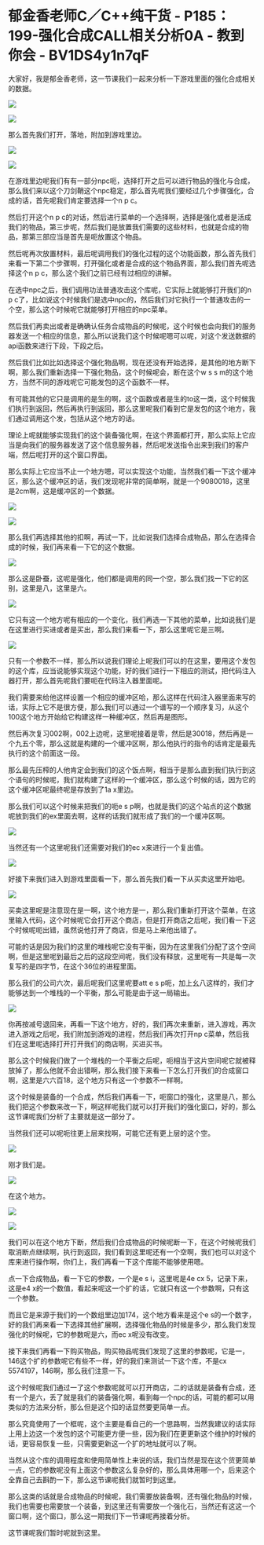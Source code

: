 # 郁金香老师C／C++纯干货 - P185：199-强化合成CALL相关分析0A - 教到你会 - BV1DS4y1n7qF

大家好，我是郁金香老师，这一节课我们一起来分析一下游戏里面的强化合成相关的数据。

![](img/6b4a9098399f22e2bf52785f961afa44_1.png)

![](img/6b4a9098399f22e2bf52785f961afa44_2.png)

那么首先我们打开，落地，附加到游戏里边。

![](img/6b4a9098399f22e2bf52785f961afa44_4.png)

![](img/6b4a9098399f22e2bf52785f961afa44_5.png)

在游戏里边呢我们有有一部分npc呃，选择打开之后可以进行物品的强化与合成，那么我们来以这个刀剑鞘这个npc稳定，那么首先呢我们要经过几个步骤强化，合成的话，首先呢我们肯定要选择一个n p c。

然后打开这个n p c的对话，然后进行菜单的一个选择啊，选择是强化或者是活成我们的物品，第三步呢，然后我们是放置我们需要的这些材料，也就是合成的物品，那第三部应当是首先是呃放置这个物品。

然后呢再次放置材料，最后呢调用我们的强化过程的这个功能函数，那么首先我们来看一下第二个步骤啊，打开强化或者是合成的这个物品界面，那么我们首先呢选择这个n p c，那么这个我们之前已经有过相应的讲解。

在选中npc之后，我们调用功法普通攻击这个库呢，它实际上就能够打开我们的n p c了，比如说这个时候我们是选中npc的，然后我们对它执行一个普通攻击的一个空，那么这个时候呢它就能够打开相应的npc菜单。

然后我们再卖出或者是确确认任务合成物品的时候呢，这个时候也会向我们的服务器发送一个相应的信息，那么所以说我们这个时候呢嗯可以呢，对这个发送数据的api函数来进行下段，下段之后。

然后我们比如比如选择这个强化物品啊，现在还没有开始选择，是其他的地方断下啊，那么我们重新选择一下强化物品，这个时候呢会，断在这个w s s m的这个地方，当然不同的游戏呢它可能发包的这个函数不一样。

有可能其他的它只是调用的是生的啊，这个函数或者是生的to这一类，这个时候我们执行到返回，然后再执行到返回，那么这里呢我们看到它是发包的这个地方，我们通过调用这个发，包括从这个地方的话。

理论上呢就能够实现我们的这个装备强化啊，在这个界面都打开，那么实际上它应当是向我们的服务器发送了这个信息服务器，然后呢发送指令出来到我们的客户端，然后呢打开的这个窗口界面。

那么实际上它应当不止一个地方嗯，可以实现这个功能，当然我们看一下这个缓冲区，那么这个缓冲区的话，我们发现呢非常的简单啊，就是一个9080018，这里是2cm啊，这是缓冲区的一个数据。



![](img/6b4a9098399f22e2bf52785f961afa44_7.png)

![](img/6b4a9098399f22e2bf52785f961afa44_8.png)

那么我们再选择其他的扣啊，再试一下，比如说我们选择合成物品，那么在选择合成的时候，我们再来看一下它的这个数据。



![](img/6b4a9098399f22e2bf52785f961afa44_10.png)

那么这是卧蚕，这呢是强化，他们都是调用的同一个空，那么我们找一下它的区别，这里是八，这里是六。

![](img/6b4a9098399f22e2bf52785f961afa44_12.png)

它只有这一个地方呢有相应的一个变化，我们再选一下其他的菜单，比如说我们是在这里进行买进或者是买出，那么我们来看一下，那么这里呢它是三啊。



![](img/6b4a9098399f22e2bf52785f961afa44_14.png)

只有一个参数不一样，那么所以说我们理论上呢我们可以的在这里，要用这个发包的这个库，应当说能够实现这个功能，好的我们进行一下相应的测试，把代码注入器打开，那么首先呢我们要呃在代码注入器里面呢。

我们需要来给他这样设置一个相应的缓冲区哈，那么这样在代码注入器里面来写的话，实际上它不是很方便，那么我们可以通过一个谱写的一个顺序复习，从这个100这个地方开始给它构建这样一种缓冲区，然后再是图形。

然后再次复习002啊，002上边呢，这里呢接着是零，然后是30018，然后再是一个九五个零，那么这就是构建的一个缓冲区啊，那么他执行的指令的话肯定是最先执行的这个前面这一段。

那么最先压榨的人他肯定会到我们的这个饭点啊，相当于是那么直到我们执行到这个语句的时候呢，我们就构建了这样的一个缓冲区，那么这个时候的话，因为它的这个缓冲区呢最终呢是存放到了1a x里边。

那么我们可以这个时候来把我们的呃e s p啊，也就是我们的这个站点的这个数据呢放到我们的ex里面去啊，这样的话我们就形成了我们的一个缓冲区啊。



![](img/6b4a9098399f22e2bf52785f961afa44_16.png)

当然还有一个这里呢我们还需要对我们的ec x来进行一个复出值。

![](img/6b4a9098399f22e2bf52785f961afa44_18.png)

好接下来我们进入到游戏里面看一下，那么首先我们看一下从买卖这里开始吧。

![](img/6b4a9098399f22e2bf52785f961afa44_20.png)

买卖这里呢是注意现在是一啊，这个地方是一，那么我们重新打开这个菜单，在这里输入代码，这个时候呢它会打开这个商店，但是打开商店之后呢，我们看一下这个时候呢呃出错，虽然说他打开了商店，但是马上来他出错了。

可能的话是因为我们的这里的堆栈呢它没有平衡，因为在这里我们分配了这个空间啊，但是这里呢到最后之后的这段空间呢，我们没有释放，这里呢有一共是每一次复写的是四字节，在这个36位的进程里面。

那么我们的公司六次，最后呢我们这里呢要att e s p呃，加上幺八这样的，我们才能够达到一个堆栈的一个平衡，那么可能是由于这一局输出。



![](img/6b4a9098399f22e2bf52785f961afa44_22.png)

你再按减号退回来，再看一下这个地方，好的，我们再次来重新，进入游戏，再次进入游戏之后呢，我们附加到游戏的进程，然后我们再次打开np c菜单，然后我们在这里呢选择打开打开我们的商店啊，买进买书。

那么这个时候我们做了一个堆栈的一个平衡之后呢，呃相当于这片空间呢它就被释放掉了，那么他就不会出错啊，那么我们接下来看一下怎么打开我们的合成窗口啊，这里是六六百18，这个地方只有这一个参数不一样啊。

这个时候是装备的一个合成，然后我们再看一下，呃窗口的强化，这里是八，那么我们把这个参数来改一下，啊这样呢我们就可以打开我们的强化窗口，好的，那么这节课呢我们分析了主要就是这一部分了。

当然我们还可以呢呃往更上层来找啊，可能它还有更上层的这个空。

![](img/6b4a9098399f22e2bf52785f961afa44_24.png)

刚才我们是。

![](img/6b4a9098399f22e2bf52785f961afa44_26.png)

在这个地方。

![](img/6b4a9098399f22e2bf52785f961afa44_28.png)

![](img/6b4a9098399f22e2bf52785f961afa44_29.png)

我们可以在这个地方下断，然后我们合成物品的时候呢断一下，在这个时候呢我们取消断点继续啊，执行到返回，我们看到这里呢还有一个空啊，我们也可以对这个库来进行操作啊，你们上，我们再看一下这个库能不能够使用嗯。

点一下合成物品，看一下它的参数，一个是e s i，这里呢是4e cx 5，记录下来，这是e4 x的一个数值，看起来呢这一个扩的话，它就只有这一个参数啊，只有这一个参数。

而且它是来源于我们的一个数组里边加174，这个地方看来是这个e s的一个数字，好的我们再来看一下选择其他扩展啊，选择强化物品的时候是多少，那么我们发现强化的时候呢，它的参数呢是六，而ec x呢没有改变。

接下来我们再看一下购买物品，购买物品呢我们发现了这里的参数呢，它是一，146这个扩的参数呢它有些不一样，好的我们来测试一下这个库，不是cx 5574197，146啊，那么我们注意一下。

这个时候呢我们通过一了这个参数呢就可以打开商店，二的话就是装备有合成，还有一个是六，丢了就是我们的装备强化啊，看到每一个npc的话，可能的都可以用类似的方法来分析，那么但是这个扣的话显然要更简单一点。

那么究竟使用了一个框呢，这个主要是看自己的一个思路啊，当然我建议的话实际上用上边这一个发包的这个可能更方便一些，因为我们在更更新这个维护的时候的话，更容易恢复一些，只需要更新这一个扩的地址就可以了啊。

当然从这个库的调用程度和使用简单性上来说的话，我们当然是现在这个货更简单一点，它的参数呢没有上面这个参数这么复杂好的，那么具体用哪一个，后来这个全靠自己去斟酌一下，那么这节课呢我们就暂时到这里。

那么这类的话就是合成物品的时候呢，我们需要放装备啊，还有强化物品的时候，我们也需要也需要放一个装备，到这里还有需要放一个强化石，当然还有这这一个窗口啊，这个窗口，那么这一期我们下一节课呢再接着分析。

这节课呢我们暂时呢就到这里。